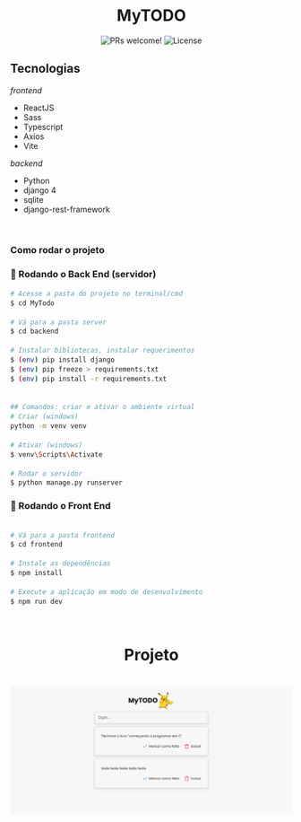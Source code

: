<h1 align="center">
  MyTODO
</h1>

<p align="center">
 <img src="https://img.shields.io/static/v1?label=PRs&message=welcome&color=49AA26&labelColor=000000" alt="PRs welcome!" />

  <img alt="License" src="https://img.shields.io/static/v1?label=license&message=MIT&color=49AA26&labelColor=000000">
</p>

## Tecnologias

*frontend*
- ReactJS
- Sass
- Typescript
- Axios
- Vite

*backend*
- Python
- django 4
- sqlite
- django-rest-framework


</br>

### Como rodar o projeto

### 🎲 Rodando o Back End (servidor)

```bash
# Acesse a pasta do projeto no terminal/cmd
$ cd MyTodo

# Vá para a pasta server
$ cd backend

# Instalar bibliotecas, instalar requerimentos
$ (env) pip install django
$ (env) pip freeze > requirements.txt
$ (env) pip install -r requirements.txt


## Comandos: criar e ativar o ambiente virtual
# Criar (windows) 
python -m venv venv

# Ativar (windows)
$ venv\Scripts\Activate

# Rodar o servidor
$ python manage.py runserver

```

### 🎲 Rodando o Front End

```bash

# Vá para a pasta frontend
$ cd frontend

# Instale as dependências
$ npm install

# Execute a aplicação em modo de desenvolvimento
$ npm run dev

```

</br>

<h1 align="center"> 
	Projeto
</h1>

<h1 align="center">
<img alt="todo" title="#todo" src="./frontend/src/assets/todo.png" />
</h1>
